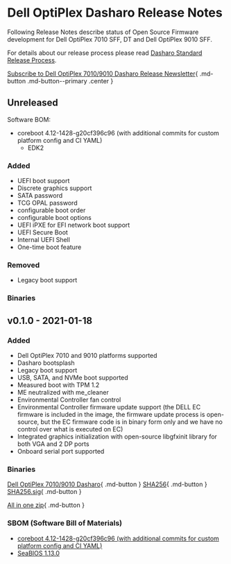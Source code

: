# Dell OptiPlex Dasharo Release Notes

Following Release Notes describe status of Open Source Firmware development for
Dell OptiPlex 7010 SFF, DT and Dell OptiPlex 9010 SFF.

For details about our release process please read
[Dasharo Standard Release Process](../../dev-proc/standard-release-process.md).

[Subscribe to Dell OptiPlex 7010/9010 Dasharo Release Newsletter](https://newsletter.3mdeb.com/subscription/8dp1vv5mR){ .md-button .md-button--primary .center }

## Unreleased

Software BOM:

- coreboot 4.12-1428-g20cf396c96 (with additional commits for custom platform
  config and CI YAML)
  + EDK2

### Added

- UEFI boot support
- Discrete graphics support
- SATA password
- TCG OPAL password
- configurable boot order
- configurable boot options
- UEFI iPXE for EFI network boot support
- UEFI Secure Boot
- Internal UEFI Shell
- One-time boot feature

### Removed

- Legacy boot support

### Binaries

## v0.1.0 - 2021-01-18

### Added

- Dell OptiPlex 7010 and 9010 platforms supported
- Dasharo bootsplash
- Legacy boot support
- USB, SATA, and NVMe boot supported
- Measured boot with TPM 1.2
- ME neutralized with me_cleaner
- Environmental Controller fan control
- Environmental Controller firmware update support (the DELL EC firmware is
  included in the image, the firmware update process is open-source, but the EC
  firmware code is in binary form only and we have no control over what is
  executed on EC)
- Integrated graphics initialization with open-source libgfxinit library for
  both VGA and 2 DP ports
- Onboard serial port supported

### Binaries

[Dell OptiPlex 7010/9010 Dasharo](#){ .md-button } [SHA256](#){ .md-button } [SHA256.sig](#){ .md-button }

[All in one zip](#){ .md-button }

### SBOM (Software Bill of Materials)

- [coreboot 4.12-1428-g20cf396c96 (with additional commits for custom platform
  config and CI YAML)](https://github.com/Dasharo/coreboot/compare/dell_optiplex_9010_v0.0.0...dell_optiplex_9010_v0.0.0)
- [SeaBIOS 1.13.0](https://review.coreboot.org/plugins/gitiles/seabios/+/refs/tags/rel-1.13.0)

<!--

#### Binary blobs

TBD

-->
